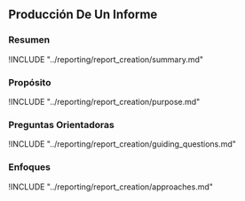 ## Producción De Un Informe

### Resumen

!INCLUDE "../reporting/report_creation/summary.md"

### Propósito

!INCLUDE "../reporting/report_creation/purpose.md"

### Preguntas Orientadoras

!INCLUDE "../reporting/report_creation/guiding_questions.md"

### Enfoques

!INCLUDE "../reporting/report_creation/approaches.md"
